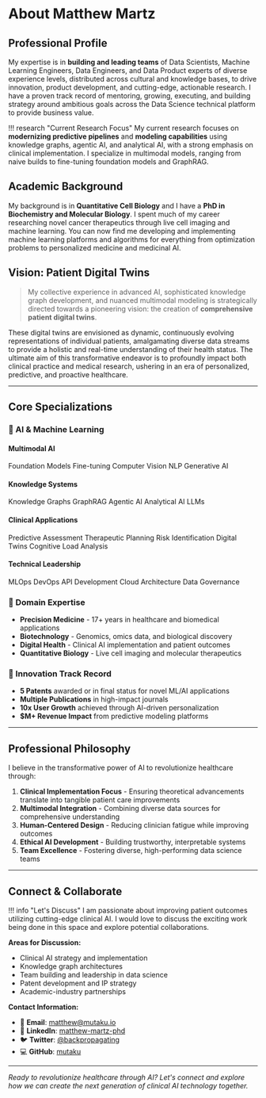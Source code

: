 # About Matthew Martz

## Professional Profile

My expertise is in **building and leading teams** of Data Scientists, Machine Learning Engineers, Data Engineers, and Data Product experts of diverse experience levels, distributed across cultural and knowledge bases, to drive innovation, product development, and cutting-edge, actionable research. I have a proven track record of mentoring, growing, executing, and building strategy around ambitious goals across the Data Science technical platform to provide business value.

!!! research "Current Research Focus"
    My current research focuses on **modernizing predictive pipelines** and **modeling capabilities** using knowledge graphs, agentic AI, and analytical AI, with a strong emphasis on clinical implementation. I specialize in multimodal models, ranging from naive builds to fine-tuning foundation models and GraphRAG.

## Academic Background

My background is in **Quantitative Cell Biology** and I have a **PhD in Biochemistry and Molecular Biology**. I spent much of my career researching novel cancer therapeutics through live cell imaging and machine learning. You can now find me developing and implementing machine learning platforms and algorithms for everything from optimization problems to personalized medicine and medicinal AI.

## Vision: Patient Digital Twins

> My collective experience in advanced AI, sophisticated knowledge graph development, and nuanced multimodal modeling is strategically directed towards a pioneering vision: the creation of **comprehensive patient digital twins**.

These digital twins are envisioned as dynamic, continuously evolving representations of individual patients, amalgamating diverse data streams to provide a holistic and real-time understanding of their health status. The ultimate aim of this transformative endeavor is to profoundly impact both clinical practice and medical research, ushering in an era of personalized, predictive, and proactive healthcare.

---

## Core Specializations

### 🧠 AI & Machine Learning

<div class="skills-grid">
  <div class="skill-category">
    <h4>Multimodal AI</h4>
    <div class="skill-tags">
      <span class="skill-tag">Foundation Models</span>
      <span class="skill-tag">Fine-tuning</span>
      <span class="skill-tag">Computer Vision</span>
      <span class="skill-tag">NLP</span>
      <span class="skill-tag">Generative AI</span>
    </div>
  </div>

  <div class="skill-category">
    <h4>Knowledge Systems</h4>
    <div class="skill-tags">
      <span class="skill-tag">Knowledge Graphs</span>
      <span class="skill-tag">GraphRAG</span>
      <span class="skill-tag">Agentic AI</span>
      <span class="skill-tag">Analytical AI</span>
      <span class="skill-tag">LLMs</span>
    </div>
  </div>

  <div class="skill-category">
    <h4>Clinical Applications</h4>
    <div class="skill-tags">
      <span class="skill-tag">Predictive Assessment</span>
      <span class="skill-tag">Therapeutic Planning</span>
      <span class="skill-tag">Risk Identification</span>
      <span class="skill-tag">Digital Twins</span>
      <span class="skill-tag">Cognitive Load Analysis</span>
    </div>
  </div>

  <div class="skill-category">
    <h4>Technical Leadership</h4>
    <div class="skill-tags">
      <span class="skill-tag">MLOps</span>
      <span class="skill-tag">DevOps</span>
      <span class="skill-tag">API Development</span>
      <span class="skill-tag">Cloud Architecture</span>
      <span class="skill-tag">Data Governance</span>
    </div>
  </div>
</div>

### 🔬 Domain Expertise

- **Precision Medicine** - 17+ years in healthcare and biomedical applications
- **Biotechnology** - Genomics, omics data, and biological discovery
- **Digital Health** - Clinical AI implementation and patient outcomes
- **Quantitative Biology** - Live cell imaging and molecular therapeutics

### 🚀 Innovation Track Record

- **5 Patents** awarded or in final status for novel ML/AI applications
- **Multiple Publications** in high-impact journals
- **10x User Growth** achieved through AI-driven personalization
- **$M+ Revenue Impact** from predictive modeling platforms

---

## Professional Philosophy

I believe in the transformative power of AI to revolutionize healthcare through:

1. **Clinical Implementation Focus** - Ensuring theoretical advancements translate into tangible patient care improvements
2. **Multimodal Integration** - Combining diverse data sources for comprehensive understanding
3. **Human-Centered Design** - Reducing clinician fatigue while improving outcomes
4. **Ethical AI Development** - Building trustworthy, interpretable systems
5. **Team Excellence** - Fostering diverse, high-performing data science teams

---

## Connect & Collaborate

!!! info "Let's Discuss"
    I am passionate about improving patient outcomes utilizing cutting-edge clinical AI. I would love to discuss the exciting work being done in this space and explore potential collaborations.

**Areas for Discussion:**
- Clinical AI strategy and implementation
- Knowledge graph architectures
- Team building and leadership in data science
- Patent development and IP strategy
- Academic-industry partnerships

**Contact Information:**
- 📧 **Email**: [matthew@mutaku.io](mailto:matthew@mutaku.io)
- 💼 **LinkedIn**: [matthew-martz-phd](https://linkedin.com/in/matthew-martz-phd)
- 🐦 **Twitter**: [@backpropagating](https://twitter.com/backpropagating)
- 💻 **GitHub**: [mutaku](https://github.com/mutaku)

---

*Ready to revolutionize healthcare through AI? Let's connect and explore how we can create the next generation of clinical AI technology together.*
